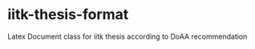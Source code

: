iitk-thesis-format
==================

Latex Document class for iitk thesis according to DoAA recommendation
